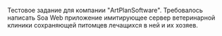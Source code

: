 Тестовое задание для компании "ArtPlanSoftware". Требовалось написать Soa Web приложение имитирующее сервер ветеринарной клиники сохраняющей питомцев лечащихся в ней и их хозяев.
